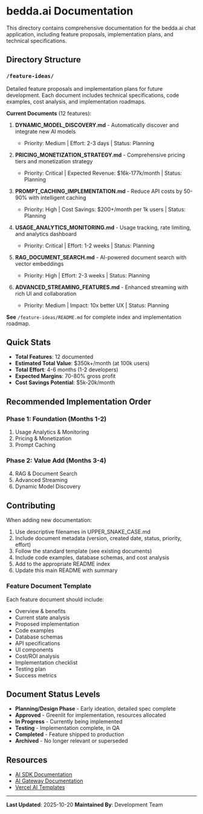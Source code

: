 # bedda.ai Documentation

This directory contains comprehensive documentation for the bedda.ai chat application, including feature proposals, implementation plans, and technical specifications.

## Directory Structure

### `/feature-ideas/`
Detailed feature proposals and implementation plans for future development. Each document includes technical specifications, code examples, cost analysis, and implementation roadmaps.

**Current Documents** (12 features):

1. **DYNAMIC_MODEL_DISCOVERY.md** - Automatically discover and integrate new AI models
   - Priority: Medium | Effort: 2-3 days | Status: Planning

2. **PRICING_MONETIZATION_STRATEGY.md** - Comprehensive pricing tiers and monetization strategy
   - Priority: Critical | Expected Revenue: $16k-177k/month | Status: Planning

3. **PROMPT_CACHING_IMPLEMENTATION.md** - Reduce API costs by 50-90% with intelligent caching
   - Priority: High | Cost Savings: $200+/month per 1k users | Status: Planning

4. **USAGE_ANALYTICS_MONITORING.md** - Usage tracking, rate limiting, and analytics dashboard
   - Priority: Critical | Effort: 1-2 weeks | Status: Planning

5. **RAG_DOCUMENT_SEARCH.md** - AI-powered document search with vector embeddings
   - Priority: High | Effort: 2-3 weeks | Status: Planning

6. **ADVANCED_STREAMING_FEATURES.md** - Enhanced streaming with rich UI and collaboration
   - Priority: Medium | Impact: 10x better UX | Status: Planning

**See** `/feature-ideas/README.md` for complete index and implementation roadmap.

## Quick Stats

- **Total Features**: 12 documented
- **Estimated Total Value**: $350k+/month (at 100k users)
- **Total Effort**: 4-6 months (1-2 developers)
- **Expected Margins**: 70-80% gross profit
- **Cost Savings Potential**: $5k-20k/month

## Recommended Implementation Order

### Phase 1: Foundation (Months 1-2)
1. Usage Analytics & Monitoring
2. Pricing & Monetization
3. Prompt Caching

### Phase 2: Value Add (Months 3-4)
4. RAG & Document Search
5. Advanced Streaming
6. Dynamic Model Discovery

## Contributing

When adding new documentation:
1. Use descriptive filenames in UPPER_SNAKE_CASE.md
2. Include document metadata (version, created date, status, priority, effort)
3. Follow the standard template (see existing documents)
4. Include code examples, database schemas, and cost analysis
5. Add to the appropriate README index
6. Update this main README with summary

### Feature Document Template

Each feature document should include:
- Overview & benefits
- Current state analysis
- Proposed implementation
- Code examples
- Database schemas
- API specifications
- UI components
- Cost/ROI analysis
- Implementation checklist
- Testing plan
- Success metrics

## Document Status Levels

- **Planning/Design Phase** - Early ideation, detailed spec complete
- **Approved** - Greenlit for implementation, resources allocated
- **In Progress** - Currently being implemented
- **Testing** - Implementation complete, in QA
- **Completed** - Feature shipped to production
- **Archived** - No longer relevant or superseded

## Resources

- [AI SDK Documentation](https://ai-sdk.dev/docs)
- [AI Gateway Documentation](https://vercel.com/docs/ai-gateway)
- [Vercel AI Templates](https://vercel.com/templates?type=ai)

---

**Last Updated**: 2025-10-20
**Maintained By**: Development Team
